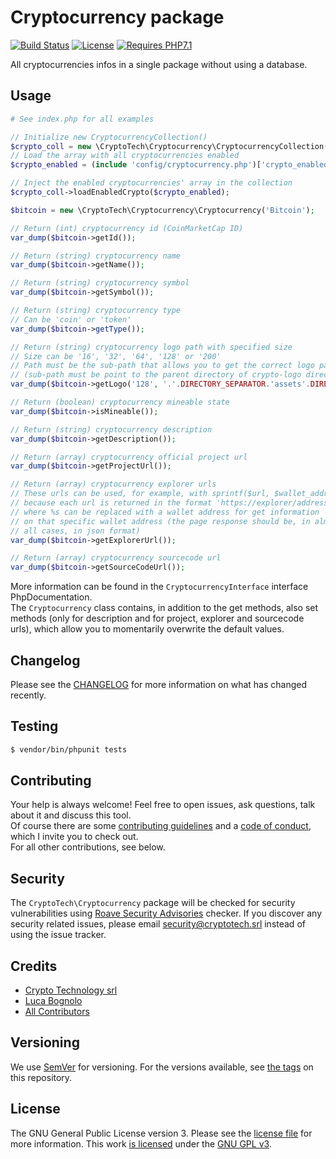 # Cryptocurrency package

[![Build Status][ico-travis]][link-travis]
[![License][ico-license]][link-license]
[![Requires PHP7.1][ico-php]][link-php]

All cryptocurrencies infos in a single package without using a database.

## Usage

```php
# See index.php for all examples

// Initialize new CryptocurrencyCollection()
$crypto_coll = new \CryptoTech\Cryptocurrency\CryptocurrencyCollection();
// Load the array with all cryptocurrencies enabled
$crypto_enabled = (include 'config/cryptocurrency.php')['crypto_enabled'];

// Inject the enabled cryptocurrencies' array in the collection
$crypto_coll->loadEnabledCrypto($crypto_enabled);

$bitcoin = new \CryptoTech\Cryptocurrency\Cryptocurrency('Bitcoin');

// Return (int) cryptocurrency id (CoinMarketCap ID)
var_dump($bitcoin->getId());

// Return (string) cryptocurrency name
var_dump($bitcoin->getName());

// Return (string) cryptocurrency symbol
var_dump($bitcoin->getSymbol());

// Return (string) cryptocurrency type
// Can be 'coin' or 'token'
var_dump($bitcoin->getType());

// Return (string) cryptocurrency logo path with specified size
// Size can be '16', '32', '64', '128' or '200'
// Path must be the sub-path that allows you to get the correct logo path
// (sub-path must be point to the parent directory of crypto-logo directory)
var_dump($bitcoin->getLogo('128', '.'.DIRECTORY_SEPARATOR.'assets'.DIRECTORY_SEPARATOR));

// Return (boolean) cryptocurrency mineable state
var_dump($bitcoin->isMineable());

// Return (string) cryptocurrency description
var_dump($bitcoin->getDescription());

// Return (array) cryptocurrency official project url
var_dump($bitcoin->getProjectUrl());

// Return (array) cryptocurrency explorer urls
// These urls can be used, for example, with sprintf($url, $wallet_address)
// because each url is returned in the format 'https://explorer/address/%s'
// where %s can be replaced with a wallet address for get information
// on that specific wallet address (the page response should be, in almost
// all cases, in json format)
var_dump($bitcoin->getExplorerUrl());

// Return (array) cryptocurrency sourcecode url
var_dump($bitcoin->getSourceCodeUrl());
```

More information can be found in the `CryptocurrencyInterface` interface PhpDocumentation.  
The `Cryptocurrency` class contains, in addition to the get methods, also set methods (only for description and for project, explorer and sourcecode urls), which allow you to momentarily overwrite the default values.

## Changelog

Please see the [CHANGELOG](CHANGELOG.md) for more information on what has changed recently.

## Testing

``` bash
$ vendor/bin/phpunit tests
```

## Contributing

Your help is always welcome! Feel free to open issues, ask questions, talk about it and discuss this tool.  
Of course there are some [contributing guidelines](CONTRIBUTING.md) and a [code of conduct](CODE_OF_CONDUCT.md), which I invite you to check out.  
For all other contributions, see below.

## Security

The `CryptoTech\Cryptocurrency` package will be checked for security vulnerabilities using [Roave Security Advisories][link-roave] checker.
If you discover any security related issues, please email [security@cryptotech.srl](mailto:security@cryptotech.srl) instead of using the issue tracker.

## Credits

- [Crypto Technology srl][link-author]
- [Luca Bognolo][link-coauthor]
- [All Contributors][link-contributors]

## Versioning
We use [SemVer][link-semver] for versioning. For the versions available, see [the tags][link-tags] on this repository.

## License

The GNU General Public License version 3. Please see the [license file](LICENSE) for more information.
This work [is licensed](LICENSE) under the [GNU GPL v3][link-license].

[ico-travis]: https://img.shields.io/travis/crypto-technology/cryptocurrency/master.svg?style=flat-square
[ico-license]: https://img.shields.io/github/license/crypto-technology/cryptocurrency.svg?style=flat-square
[ico-php]: https://img.shields.io/badge/php-7.0-red.svg?style=flat-square

[link-travis]: https://travis-ci.com/crypto-technology/cryptocurrency
[link-license]: https://www.gnu.org/licenses/gpl-3.0.en.html
[link-php]: https://secure.php.net/downloads.php
[link-roave]: https://github.com/Roave/SecurityAdvisories
[link-author]: https://cryptotech.srl
[link-coauthor]: https://bogny.eu
[link-contributors]: https://github.com/crypto-technology/cryptocurrency/contributors
[link-semver]: https://semver.org/
[link-tags]: https://github.com/crypto-technology/cryptocurrency/tags
